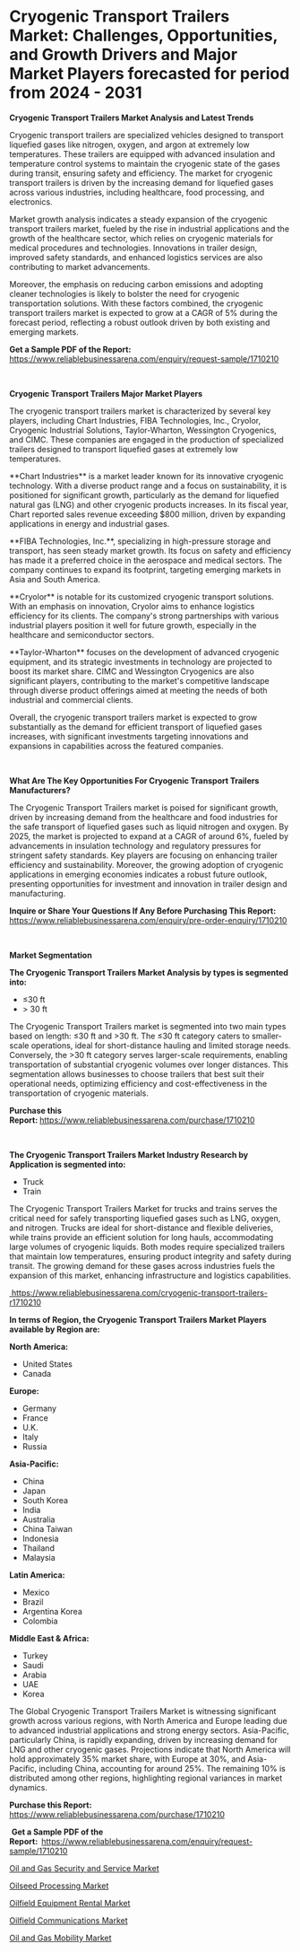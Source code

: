 <p><h1>Cryogenic Transport Trailers Market: Challenges, Opportunities, and Growth Drivers and Major Market Players forecasted for period from 2024 - 2031</h1></p><p><strong>Cryogenic Transport Trailers Market Analysis and Latest Trends</strong></p>
<p><p>Cryogenic transport trailers are specialized vehicles designed to transport liquefied gases like nitrogen, oxygen, and argon at extremely low temperatures. These trailers are equipped with advanced insulation and temperature control systems to maintain the cryogenic state of the gases during transit, ensuring safety and efficiency. The market for cryogenic transport trailers is driven by the increasing demand for liquefied gases across various industries, including healthcare, food processing, and electronics.</p><p>Market growth analysis indicates a steady expansion of the cryogenic transport trailers market, fueled by the rise in industrial applications and the growth of the healthcare sector, which relies on cryogenic materials for medical procedures and technologies. Innovations in trailer design, improved safety standards, and enhanced logistics services are also contributing to market advancements.</p><p>Moreover, the emphasis on reducing carbon emissions and adopting cleaner technologies is likely to bolster the need for cryogenic transportation solutions. With these factors combined, the cryogenic transport trailers market is expected to grow at a CAGR of 5% during the forecast period, reflecting a robust outlook driven by both existing and emerging markets.</p></p>
<p><strong>Get a Sample PDF of the Report:&nbsp;</strong> <a href="https://www.reliablebusinessarena.com/enquiry/request-sample/1710210?utm_campaign=1726&utm_medium=2&utm_source=Github&utm_content=ia&utm_term=22102024&utm_id=cryogenic-transport-trailers">https://www.reliablebusinessarena.com/enquiry/request-sample/1710210</a></p>
<p>&nbsp;</p>
<p><strong>Cryogenic Transport Trailers Major Market Players</strong></p>
<p><p>The cryogenic transport trailers market is characterized by several key players, including Chart Industries, FIBA Technologies, Inc., Cryolor, Cryogenic Industrial Solutions, Taylor-Wharton, Wessington Cryogenics, and CIMC. These companies are engaged in the production of specialized trailers designed to transport liquefied gases at extremely low temperatures.</p><p>**Chart Industries** is a market leader known for its innovative cryogenic technology. With a diverse product range and a focus on sustainability, it is positioned for significant growth, particularly as the demand for liquefied natural gas (LNG) and other cryogenic products increases. In its fiscal year, Chart reported sales revenue exceeding $800 million, driven by expanding applications in energy and industrial gases.</p><p>**FIBA Technologies, Inc.**, specializing in high-pressure storage and transport, has seen steady market growth. Its focus on safety and efficiency has made it a preferred choice in the aerospace and medical sectors. The company continues to expand its footprint, targeting emerging markets in Asia and South America.</p><p>**Cryolor** is notable for its customized cryogenic transport solutions. With an emphasis on innovation, Cryolor aims to enhance logistics efficiency for its clients. The company's strong partnerships with various industrial players position it well for future growth, especially in the healthcare and semiconductor sectors.</p><p>**Taylor-Wharton** focuses on the development of advanced cryogenic equipment, and its strategic investments in technology are projected to boost its market share. CIMC and Wessington Cryogenics are also significant players, contributing to the market's competitive landscape through diverse product offerings aimed at meeting the needs of both industrial and commercial clients.</p><p>Overall, the cryogenic transport trailers market is expected to grow substantially as the demand for efficient transport of liquefied gases increases, with significant investments targeting innovations and expansions in capabilities across the featured companies.</p></p>
<p>&nbsp;</p>
<p><strong>What Are The Key Opportunities For Cryogenic Transport Trailers Manufacturers?</strong></p>
<p><p>The Cryogenic Transport Trailers market is poised for significant growth, driven by increasing demand from the healthcare and food industries for the safe transport of liquefied gases such as liquid nitrogen and oxygen. By 2025, the market is projected to expand at a CAGR of around 6%, fueled by advancements in insulation technology and regulatory pressures for stringent safety standards. Key players are focusing on enhancing trailer efficiency and sustainability. Moreover, the growing adoption of cryogenic applications in emerging economies indicates a robust future outlook, presenting opportunities for investment and innovation in trailer design and manufacturing.</p></p>
<p><strong>Inquire or Share Your Questions If Any Before Purchasing This Report:</strong> <a href="https://www.reliablebusinessarena.com/enquiry/pre-order-enquiry/1710210?utm_campaign=1726&utm_medium=2&utm_source=Github&utm_content=ia&utm_term=22102024&utm_id=cryogenic-transport-trailers">https://www.reliablebusinessarena.com/enquiry/pre-order-enquiry/1710210</a></p>
<p>&nbsp;</p>
<p><strong>Market Segmentation</strong></p>
<p><strong>The Cryogenic Transport Trailers Market Analysis by types is segmented into:</strong></p>
<p><ul><li>≤30 ft</li><li>> 30 ft</li></ul></p>
<p><p>The Cryogenic Transport Trailers market is segmented into two main types based on length: ≤30 ft and >30 ft. The ≤30 ft category caters to smaller-scale operations, ideal for short-distance hauling and limited storage needs. Conversely, the >30 ft category serves larger-scale requirements, enabling transportation of substantial cryogenic volumes over longer distances. This segmentation allows businesses to choose trailers that best suit their operational needs, optimizing efficiency and cost-effectiveness in the transportation of cryogenic materials.</p></p>
<p><strong>Purchase this Report:&nbsp;</strong><a href="https://www.reliablebusinessarena.com/purchase/1710210?utm_campaign=1726&utm_medium=2&utm_source=Github&utm_content=ia&utm_term=22102024&utm_id=cryogenic-transport-trailers">https://www.reliablebusinessarena.com/purchase/1710210</a></p>
<p>&nbsp;</p>
<p><strong>The Cryogenic Transport Trailers Market Industry Research by Application is segmented into:</strong></p>
<p><ul><li>Truck</li><li>Train</li></ul></p>
<p><p>The Cryogenic Transport Trailers Market for trucks and trains serves the critical need for safely transporting liquefied gases such as LNG, oxygen, and nitrogen. Trucks are ideal for short-distance and flexible deliveries, while trains provide an efficient solution for long hauls, accommodating large volumes of cryogenic liquids. Both modes require specialized trailers that maintain low temperatures, ensuring product integrity and safety during transit. The growing demand for these gases across industries fuels the expansion of this market, enhancing infrastructure and logistics capabilities.</p></p>
<p><a href="https://www.reliablebusinessarena.com/cryogenic-transport-trailers-r1710210?utm_campaign=1726&utm_medium=2&utm_source=Github&utm_content=ia&utm_term=22102024&utm_id=cryogenic-transport-trailers">&nbsp;https://www.reliablebusinessarena.com/cryogenic-transport-trailers-r1710210</a></p>
<p><strong>In terms of Region, the Cryogenic Transport Trailers Market Players available by Region are:</strong></p>
<p>
    <p> <strong> North America: </strong>
        <ul>
            <li>United States</li>
            <li>Canada</li>
        </ul>
        </p> 
    <p> <strong> Europe: </strong>
        <ul>
            <li>Germany</li>
            <li>France</li>
            <li>U.K.</li>
            <li>Italy</li>
            <li>Russia</li>
        </ul>
        </p> 
    <p> <strong> Asia-Pacific: </strong>
        <ul>
            <li>China</li>
            <li>Japan</li>
            <li>South Korea</li>
            <li>India</li>
            <li>Australia</li>
            <li>China Taiwan</li>
            <li>Indonesia</li>
            <li>Thailand</li>
            <li>Malaysia</li>
        </ul>
        </p> 
    <p> <strong> Latin America: </strong>
        <ul>
            <li>Mexico</li>
            <li>Brazil</li>
            <li>Argentina Korea</li>
            <li>Colombia</li>
        </ul>
        </p> 
    <p> <strong> Middle East & Africa: </strong>
        <ul>
            <li>Turkey</li>
            <li>Saudi</li>
            <li>Arabia</li>
            <li>UAE</li>
            <li>Korea</li>
        </ul>
    </p>
    </p>
<p><p>The Global Cryogenic Transport Trailers Market is witnessing significant growth across various regions, with North America and Europe leading due to advanced industrial applications and strong energy sectors. Asia-Pacific, particularly China, is rapidly expanding, driven by increasing demand for LNG and other cryogenic gases. Projections indicate that North America will hold approximately 35% market share, with Europe at 30%, and Asia-Pacific, including China, accounting for around 25%. The remaining 10% is distributed among other regions, highlighting regional variances in market dynamics.</p></p>
<p><strong>Purchase this Report: </strong><a href="https://www.reliablebusinessarena.com/purchase/1710210?utm_campaign=1726&utm_medium=2&utm_source=Github&utm_content=ia&utm_term=22102024&utm_id=cryogenic-transport-trailers">https://www.reliablebusinessarena.com/purchase/1710210</a></p>
<p>&nbsp;<strong>Get a Sample PDF of the Report:&nbsp;&nbsp;</strong><a href="https://www.reliablebusinessarena.com/enquiry/request-sample/1710210?utm_campaign=1726&utm_medium=2&utm_source=Github&utm_content=ia&utm_term=22102024&utm_id=cryogenic-transport-trailers">https://www.reliablebusinessarena.com/enquiry/request-sample/1710210</a></p>
<p><strong></strong></p>
<p><p><a href="https://www.linkedin.com/pulse/evaluating-oil-gas-security-service-market-trends-growth-kpkbc?utm_campaign=1726&utm_medium=2&utm_source=Github&utm_content=ia&utm_term=22102024&utm_id=cryogenic-transport-trailers">Oil and Gas Security and Service Market</a></p><p><a href="https://www.linkedin.com/pulse/mapping-oilseed-processing-market-trends-challenges-breakthroughs-mqfgc?utm_campaign=1726&utm_medium=2&utm_source=Github&utm_content=ia&utm_term=22102024&utm_id=cryogenic-transport-trailers">Oilseed Processing Market</a></p><p><a href="https://www.linkedin.com/pulse/global-oilfield-equipment-rental-market-trends-forecasts-strategic-jmo2c?utm_campaign=1726&utm_medium=2&utm_source=Github&utm_content=ia&utm_term=22102024&utm_id=cryogenic-transport-trailers">Oilfield Equipment Rental Market</a></p><p><a href="https://www.linkedin.com/pulse/global-oilfield-communications-nexus-sector-confluences-9s8ec?utm_campaign=1726&utm_medium=2&utm_source=Github&utm_content=ia&utm_term=22102024&utm_id=cryogenic-transport-trailers">Oilfield Communications Market</a></p><p><a href="https://www.linkedin.com/pulse/oil-gas-mobility-market-size-share-competitive-landscape-3gj3e?utm_campaign=1726&utm_medium=2&utm_source=Github&utm_content=ia&utm_term=22102024&utm_id=cryogenic-transport-trailers">Oil and Gas Mobility Market</a></p></p>